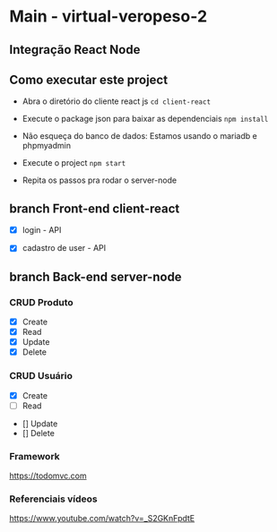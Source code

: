 # Main - virtual-veropeso-2
## Integração React Node

## Como executar este project 
- Abra o diretório do cliente react js 
`cd client-react`

- Execute o package json para baixar as dependenciais
`npm install`

- Não esqueça do banco de dados:
Estamos usando o mariadb e phpmyadmin

- Execute o project 
`npm start`

- Repita os passos pra rodar o server-node

## branch Front-end client-react
- [x] login - API 
- [x] cadastro de user - API


## branch Back-end server-node 
### CRUD Produto
- [x] Create 
- [x] Read 
- [x] Update
- [x] Delete

### CRUD Usuário
- [x] Create 
- [ ] Read 
- [] Update
- [] Delete

### Framework
https://todomvc.com

### Referenciais vídeos
https://www.youtube.com/watch?v=_S2GKnFpdtE